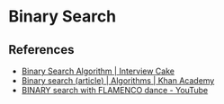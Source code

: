 # Binary Search

## References

* [Binary Search Algorithm | Interview Cake](https://www.interviewcake.com/concept/python/binary-search?)
* [Binary search (article) | Algorithms | Khan Academy](https://www.khanacademy.org/computing/computer-science/algorithms/binary-search/a/binary-search)
* [BINARY search with FLAMENCO dance -
  YouTube](https://www.youtube.com/watch?v=iP897Z5Nerk)

